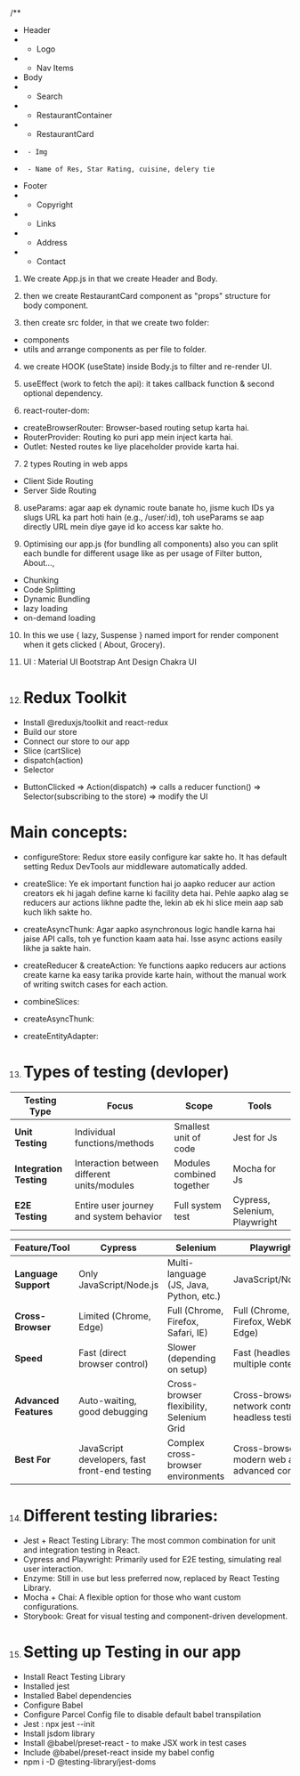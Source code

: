 /**
 * Header
 *  - Logo
 *  - Nav Items
 * Body
 *  - Search
 *  - RestaurantContainer
 *    - RestaurantCard
 *      - Img
 *      - Name of Res, Star Rating, cuisine, delery tie
 * Footer
 *  - Copyright
 *  - Links
 *  - Address
 *  - Contact
 

1. We create App.js in that we create Header and Body.

2. then we create RestaurantCard component as "props" structure for body component.

3. then create src folder, in that we create two folder:
- components
- utils
and arrange components as per file to folder.

4. we create HOOK (useState) inside Body.js to filter and re-render UI.

5. useEffect (work to fetch the api): it takes callback function & second optional dependency.

6. react-router-dom:
  - createBrowserRouter: Browser-based routing setup karta hai.
  - RouterProvider: Routing ko puri app mein inject karta hai.
  - Outlet: Nested routes ke liye placeholder provide karta hai.

7. 2 types Routing in web apps
 - Client Side Routing
 - Server Side Routing

8. useParams: agar aap ek dynamic route banate ho, jisme kuch IDs ya slugs URL ka part hoti hain (e.g., /user/:id), toh useParams se aap directly URL mein diye gaye id ko access kar sakte ho.

9. Optimising our app.js (for bundling all components) also you can split each bundle for different usage like as per usage of Filter button, About..., 
  - Chunking
  - Code Splitting
  - Dynamic Bundling
  - lazy loading
  - on-demand loading

10. In this we use { lazy, Suspense } named import for render component when it gets clicked ( About, Grocery).

11. UI : 
Material UI
Bootstrap
Ant Design
Chakra UI

12.  # Redux Toolkit
  - Install @reduxjs/toolkit and react-redux
  - Build our store
  - Connect our store to our app
  - Slice (cartSlice)
  - dispatch(action)
  - Selector

* ButtonClicked => Action(dispatch) => calls a reducer function() => Selector(subscribing to the store) => modify the UI

# Main concepts:

  - configureStore:  Redux store easily configure kar sakte ho. It has default setting Redux DevTools aur middleware automatically added.

  - createSlice: Ye ek important function hai jo aapko reducer aur action creators ek hi jagah define karne ki facility deta hai. Pehle aapko alag se reducers aur actions likhne padte the, lekin ab ek hi slice mein aap sab kuch likh sakte ho.

  - createAsyncThunk: Agar aapko asynchronous logic handle karna hai jaise API calls, toh ye function kaam aata hai. Isse async actions easily likhe ja sakte hain.

  - createReducer & createAction: Ye functions aapko reducers aur actions create karne ka easy tarika provide karte hain, without the manual work of writing switch cases for each action.

  - combineSlices:

  - createAsyncThunk:

  - createEntityAdapter:

13. # Types of testing (devloper)

| Testing Type        | Focus                                         | Scope                     | Tools                    |
|---------------------|-----------------------------------------------|---------------------------|--------------------------|
| **Unit Testing**     | Individual functions/methods                  | Smallest unit of code      | Jest for Js        |
| **Integration Testing** | Interaction between different units/modules | Modules combined together  | Mocha for Js             |
| **E2E Testing**      | Entire user journey and system behavior       | Full system test           | Cypress, Selenium, Playwright         |


 | Feature/Tool      | **Cypress**            | **Selenium**            | **Playwright**            |
|-------------------|------------------------|-------------------------|---------------------------|
| **Language Support** | Only JavaScript/Node.js | Multi-language (JS, Java, Python, etc.) | JavaScript/Node.js         |
| **Cross-Browser**  | Limited (Chrome, Edge) | Full (Chrome, Firefox, Safari, IE) | Full (Chrome, Firefox, WebKit, Edge) |
| **Speed**         | Fast (direct browser control) | Slower (depending on setup) | Fast (headless, multiple contexts)   |
| **Advanced Features** | Auto-waiting, good debugging | Cross-browser flexibility, Selenium Grid | Cross-browser, network control, headless testing |
| **Best For**      | JavaScript developers, fast front-end testing | Complex cross-browser environments | Cross-browser, modern web apps, advanced control |

14. # Different testing libraries:

  - Jest + React Testing Library: The most common combination for unit and integration testing in React.
  - Cypress and Playwright: Primarily used for E2E testing, simulating real user interaction.
  - Enzyme: Still in use but less preferred now, replaced by React Testing Library.
  - Mocha + Chai: A flexible option for those who want custom configurations.
  - Storybook: Great for visual testing and component-driven development.

15. # Setting up Testing in our app
 - Install React Testing Library
 - Installed jest
 - Installed Babel dependencies
 - Configure Babel 
 - Configure Parcel Config file to disable default babel transpilation 
 - Jest : npx jest --init
 - Install jsdom library
 - Install @babel/preset-react - to make JSX work in test cases
 - Include @babel/preset-react inside my babel config
 - npm i -D @testing-library/jest-doms